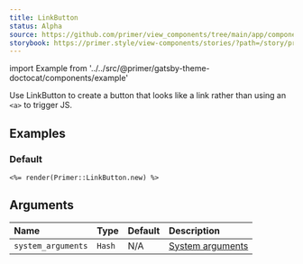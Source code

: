 ```yaml
---
title: LinkButton
status: Alpha
source: https://github.com/primer/view_components/tree/main/app/components/primer/link_button.rb
storybook: https://primer.style/view-components/stories/?path=/story/primer-link-button-component
---
```


import Example from '../../src/@primer/gatsby-theme-doctocat/components/example'

<!-- Warning: AUTO-GENERATED file, do not edit. Add code comments to your Ruby instead <3 -->

Use LinkButton to create a button that looks like a link rather than using an `<a>` to trigger JS.

## Examples

### Default

<Example src="<button type='button' class='btn-link '></button>" />

```erb
<%= render(Primer::LinkButton.new) %>
```

## Arguments

| Name | Type | Default | Description |
| :- | :- | :- | :- |
| `system_arguments` | `Hash` | N/A | [System arguments](/system-arguments) |
